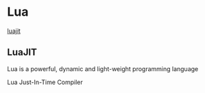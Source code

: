 # Lua

[luajit](http://luajit.org/luajit.html)

## LuaJIT

Lua is a powerful, dynamic and light-weight programming language

Lua Just-In-Time Compiler